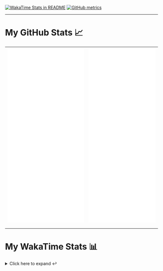 [![WakaTime Stats in README](https://github.com/LOsioChico/LOsioChico/actions/workflows/waka.yml/badge.svg)](https://github.com/LOsioChico/LOsioChico/actions/workflows/waka.yml) [![GitHub metrics](https://github.com/LOsioChico/LOsioChico/actions/workflows/metrics.yml/badge.svg)](https://github.com/LOsioChico/LOsioChico/actions/workflows/metrics.yml)

---

# My GitHub Stats 📈

| ![](./assets/metrics.svg) | ![](./assets/metrics2.svg) |
| ------------------------- | -------------------------- |

---

# My WakaTime Stats 📊

<details>
<summary>Click here to expand ↩️</summary>
<br>

<!--START_SECTION:waka-->
![Code Time](http://img.shields.io/badge/Code%20Time-2%2C131%20hrs%2031%20mins-blue)

![Lines of code](https://img.shields.io/badge/From%20Hello%20World%20I%27ve%20Written-388.0%20thousand%20lines%20of%20code-blue)

**🐱 My GitHub Data** 

> 📦 683.1 kB Used in GitHub's Storage 
 > 
> 🏆 17 Contributions in the Year 2025
 > 
> 🚫 Not Opted to Hire
 > 
> 📜 28 Public Repositories 
 > 
> 🔑 32 Private Repositories 
 > 
**I'm a Night 🦉** 

```text
🌞 Morning                607 commits         ███░░░░░░░░░░░░░░░░░░░░░░   13.86 % 
🌆 Daytime                1377 commits        ████████░░░░░░░░░░░░░░░░░   31.43 % 
🌃 Evening                1500 commits        █████████░░░░░░░░░░░░░░░░   34.24 % 
🌙 Night                  897 commits         █████░░░░░░░░░░░░░░░░░░░░   20.47 % 
```
📅 **I'm Most Productive on Thursday** 

```text
Monday                   624 commits         ████░░░░░░░░░░░░░░░░░░░░░   14.24 % 
Tuesday                  655 commits         ████░░░░░░░░░░░░░░░░░░░░░   14.95 % 
Wednesday                489 commits         ███░░░░░░░░░░░░░░░░░░░░░░   11.16 % 
Thursday                 798 commits         █████░░░░░░░░░░░░░░░░░░░░   18.22 % 
Friday                   665 commits         ████░░░░░░░░░░░░░░░░░░░░░   15.18 % 
Saturday                 745 commits         ████░░░░░░░░░░░░░░░░░░░░░   17.01 % 
Sunday                   405 commits         ██░░░░░░░░░░░░░░░░░░░░░░░   09.24 % 
```


📊 **This Week I Spent My Time On** 

```text
💬 Programming Languages: 
Scala                    7 hrs 22 mins       █████████████░░░░░░░░░░░░   51.53 % 
JavaScript               4 hrs 37 mins       ████████░░░░░░░░░░░░░░░░░   32.39 % 
TypeScript               1 hr 13 mins        ██░░░░░░░░░░░░░░░░░░░░░░░   08.61 % 
JSON                     23 mins             █░░░░░░░░░░░░░░░░░░░░░░░░   02.79 % 
Markdown                 18 mins             █░░░░░░░░░░░░░░░░░░░░░░░░   02.13 % 
```

**I Mostly Code in TypeScript** 

```text
TypeScript               33 repos            █████████████░░░░░░░░░░░░   51.56 % 
Scala                    9 repos             ████░░░░░░░░░░░░░░░░░░░░░   14.06 % 
JavaScript               6 repos             ██░░░░░░░░░░░░░░░░░░░░░░░   09.38 % 
CSS                      5 repos             ██░░░░░░░░░░░░░░░░░░░░░░░   07.81 % 
Java                     2 repos             █░░░░░░░░░░░░░░░░░░░░░░░░   03.12 % 
```




 Last Updated on 21/04/2025 01:10:56 UTC
<!--END_SECTION:waka-->

## </details>
